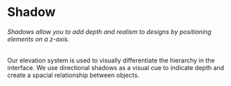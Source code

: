 <script setup>
  import { MSRDocShadow } from '../../../index'
  import { shadow } from '../src/_shadow.js';
  </script>

# Shadow

###### Shadows allow you to add depth and realism to designs by positioning elements on a z-axis.

Our elevation system is used to visually differentiate the hierarchy in the interface. We use directional shadows as a visual cue to indicate depth and create a spacial relationship between objects.

<MSRDocShadow :data="shadow"/>

##
